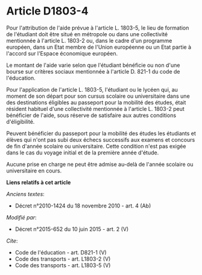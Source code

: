 # Article D1803-4

Pour l'attribution de l'aide prévue à l'article L. 1803-5, le lieu de formation de l'étudiant doit être situé en métropole ou
dans une collectivité mentionnée à l'article L. 1803-2 ou, dans le cadre d'un programme européen, dans un Etat membre de
l'Union européenne ou un Etat partie à l'accord sur l'Espace économique européen. 

Le montant de l'aide varie selon que l'étudiant bénéficie ou non d'une bourse sur critères sociaux mentionnée à l'article D.
821-1 du code de l'éducation. 

Pour l'application de l'article L. 1803-5, l'étudiant ou le lycéen qui, au moment de son départ pour son cursus scolaire ou
universitaire dans une des destinations éligibles au passeport pour la mobilité des études, était résident habituel d'une
collectivité mentionnée à l'article L. 1803-2 peut bénéficier de l'aide, sous réserve de satisfaire aux autres conditions
d'éligibilité. 

Peuvent bénéficier du passeport pour la mobilité des études les étudiants et élèves qui n'ont pas subi deux échecs successifs
aux examens et concours de fin d'année scolaire ou universitaire. Cette condition n'est pas exigée dans le cas du voyage
initial et de la première année d'étude. 

Aucune prise en charge ne peut être admise au-delà de l'année scolaire ou universitaire en cours.

**Liens relatifs à cet article**

_Anciens textes_:

  - Décret n°2010-1424 du 18 novembre 2010 - art. 4 (Ab)

_Modifié par_:

  - Décret n°2015-652 du 10 juin 2015 - art. 2 (V)

_Cite_:

  - Code de l'éducation - art. D821-1 (V)
  - Code des transports - art. L1803-2 (V)
  - Code des transports - art. L1803-5 (V)
